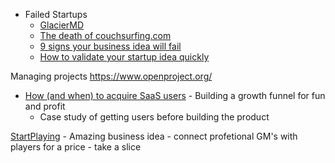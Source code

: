 * Failed Startups
    * [GlacierMD](https://tjcx.me/posts/i-wasted-40k-on-a-fantastic-startup-idea/)
    * [The death of couchsurfing.com](https://medium.com/@jameshopest/the-death-of-couchsurfing-a87d9537edf2)
    * [9 signs your business idea will fail](https://dannorris.me/9-signs-that-your-business-idea-will-probably-fail/)
    * [How to validate your startup idea quickly](https://amanjain.substack.com/p/how-to-validate-your-startup-idea)

Managing projects
https://www.openproject.org/

* [How (and when) to acquire SaaS users](https://www.themvpsprint.com/p/how-and-when-to-acquire-saas-users) - Building a growth funnel for fun and profit
    * Case study of getting users before building the product

[StartPlaying](https://startplaying.games/) - Amazing business idea - connect profetional GM's with players for a price - take a slice
